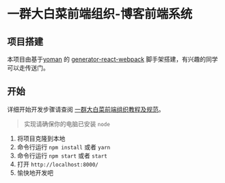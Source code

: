 # 一群大白菜前端组织-博客前端系统

## 项目搭建

本项目由基于[yoman](http://yeoman.io/) 的 [generator-react-webpack](https://github.com/react-webpack-generators/generator-react-webpack) 脚手架搭建，有兴趣的同学可以走传送门。

## 开始

详细开始开发步骤请查阅 [一群大白菜前端组织教程及规范](https://github.com/Doer-Alone-Learneth/Standard)。

> 实现请确保你的电脑已安装 `node`

1. 将项目克隆到本地
2. 命令行运行 `npm install` 或者 `yarn`
3. 命令行运行 `npm start` 或者 `start`
4. 打开 `http://localhost:8000/`
5. 愉快地开发吧